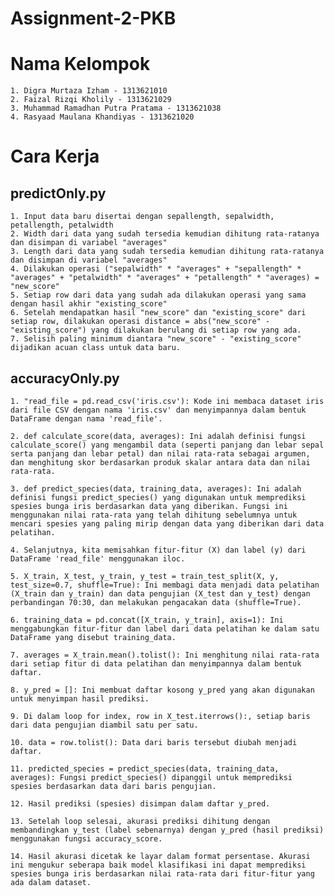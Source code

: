 # Assignment-2-PKB

# Nama Kelompok
    1. Digra Murtaza Izham - 1313621010
    2. Faizal Rizqi Kholily - 1313621029
    3. Muhammad Ramadhan Putra Pratama - 1313621038
    4. Rasyaad Maulana Khandiyas - 1313621020

# Cara Kerja
## predictOnly.py
    1. Input data baru disertai dengan sepallength, sepalwidth, petallength, petalwidth
    2. Width dari data yang sudah tersedia kemudian dihitung rata-ratanya dan disimpan di variabel "averages"
    3. Length dari data yang sudah tersedia kemudian dihitung rata-ratanya dan disimpan di variabel "averages"
    4. Dilakukan operasi ("sepalwidth" * "averages" + "sepallength" * "averages" + "petalwidth" * "averages" + "petallength" * "averages) = "new_score"
    5. Setiap row dari data yang sudah ada dilakukan operasi yang sama dengan hasil akhir "existing_score"
    6. Setelah mendapatkan hasil "new_score" dan "existing_score" dari setiap row, dilakukan operasi distance = abs("new_score" - "existing_score") yang dilakukan berulang di setiap row yang ada.
    7. Selisih paling minimum diantara "new_score" - "existing_score" dijadikan acuan class untuk data baru.

## accuracyOnly.py
    1. "read_file = pd.read_csv('iris.csv'): Kode ini membaca dataset iris dari file CSV dengan nama 'iris.csv' dan menyimpannya dalam bentuk DataFrame dengan nama 'read_file'.

    2. def calculate_score(data, averages): Ini adalah definisi fungsi calculate_score() yang mengambil data (seperti panjang dan lebar sepal serta panjang dan lebar petal) dan nilai rata-rata sebagai argumen, dan menghitung skor berdasarkan produk skalar antara data dan nilai rata-rata.

    3. def predict_species(data, training_data, averages): Ini adalah definisi fungsi predict_species() yang digunakan untuk memprediksi spesies bunga iris berdasarkan data yang diberikan. Fungsi ini menggunakan nilai rata-rata yang telah dihitung sebelumnya untuk mencari spesies yang paling mirip dengan data yang diberikan dari data pelatihan.

    4. Selanjutnya, kita memisahkan fitur-fitur (X) dan label (y) dari DataFrame 'read_file' menggunakan iloc.

    5. X_train, X_test, y_train, y_test = train_test_split(X, y, test_size=0.7, shuffle=True): Ini membagi data menjadi data pelatihan (X_train dan y_train) dan data pengujian (X_test dan y_test) dengan perbandingan 70:30, dan melakukan pengacakan data (shuffle=True).

    6. training_data = pd.concat([X_train, y_train], axis=1): Ini menggabungkan fitur-fitur dan label dari data pelatihan ke dalam satu DataFrame yang disebut training_data.

    7. averages = X_train.mean().tolist(): Ini menghitung nilai rata-rata dari setiap fitur di data pelatihan dan menyimpannya dalam bentuk daftar.

    8. y_pred = []: Ini membuat daftar kosong y_pred yang akan digunakan untuk menyimpan hasil prediksi.

    9. Di dalam loop for index, row in X_test.iterrows():, setiap baris dari data pengujian diambil satu per satu.

    10. data = row.tolist(): Data dari baris tersebut diubah menjadi daftar.

    11. predicted_species = predict_species(data, training_data, averages): Fungsi predict_species() dipanggil untuk memprediksi spesies berdasarkan data dari baris pengujian.

    12. Hasil prediksi (spesies) disimpan dalam daftar y_pred.

    13. Setelah loop selesai, akurasi prediksi dihitung dengan membandingkan y_test (label sebenarnya) dengan y_pred (hasil prediksi) menggunakan fungsi accuracy_score.

    14. Hasil akurasi dicetak ke layar dalam format persentase. Akurasi ini mengukur seberapa baik model klasifikasi ini dapat memprediksi spesies bunga iris berdasarkan nilai rata-rata dari fitur-fitur yang ada dalam dataset.
